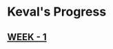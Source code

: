 # Keval's Progress

## [WEEK - 1](https://github.com/homebrew-ec-foss/CHIP-Monks/blob/main/mentee-keval/week-1.md)
